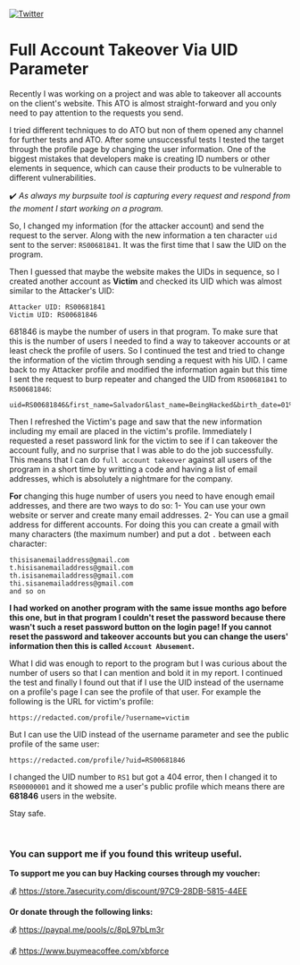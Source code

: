 [![Twitter](https://img.shields.io/badge/twitter%20-%231DA1F2.svg?&style=for-the-badge&logo=Twitter&logoColor=white&label=Follow%20%40xbforce)](https://twitter.com/xbforce)
&nbsp;&nbsp;&nbsp;&nbsp;&nbsp;&nbsp;

# Full Account Takeover Via UID Parameter

Recently I was working on a project and was able to takeover all accounts on the client's website. This ATO is almost straight-forward and you only need to pay attention to the requests you send.

I tried different techniques to do ATO but non of them opened any channel for further tests and ATO. After some unsuccessful tests I tested the target through the profile page by changing the user information. One of the biggest mistakes that developers make is creating ID numbers or other elements in sequence, which can cause their products to be vulnerable to different vulnerabilities.

:heavy_check_mark: *As always my burpsuite tool is capturing every request and respond from the moment I start working on a program.*

So, I changed my information (for the attacker account) and send the request to the server. Along with the new information a ten character ```uid``` sent to the server: ```RS00681841```. It was the first time that I saw the UID on the program.

Then I guessed that maybe the website makes the UIDs in sequence, so I created another account as **Victim** and checked its UID which was almost similar to the Attacker's UID:

```
Attacker UID: RS00681841
Victim UID: RS00681846
```

681846 is maybe the number of users in that program. To make sure that this is the number of users I needed to find a way to takeover accounts or at least check the profile of users. So I continued the test and tried to change the information of the victim through sending a request with his UID. I came back to my Attacker profile and modified the information again but this time I sent the request to burp repeater and changed the UID from ```RS00681841``` to ```RS00681846```:

```
uid=RS00681846&first_name=Salvador&last_name=BeingHacked&birth_date=01%2f01%2f1985&address=somewhere%20else&phone_number=12345678&email_address=anAttackerMail@gmail.com&csrf_token=blahBLAHblah&update=
```

Then I refreshed the Victim's page and saw that the new information including my email are placed in the victim's profile. Immediately I requested a reset password link for the victim to see if I can takeover the account fully, and no surprise that I was able to do the job successfully. This means that I can do ```full account takeover``` against all users of the program in a short time by writting a code and having a list of email addresses, which is absolutely a nightmare for the company.


**For** changing this huge number of users you need to have enough email addresses, and there are two ways to do so:
1- You can use your own website or server and create many email addresses.
2- You can use a gmail address for different accounts. For doing this you can 
create a gmail with many characters (the maximum number) and put a dot ```.``` between each character: 

```
thisisanemailaddress@gmail.com
t.hisisanemailaddress@gmail.com
th.isisanemailaddress@gmail.com
thi.sisanemailaddress@gmail.com
and so on
```

**I had worked on another program with the same issue months ago before this one, but in that program I couldn't reset the password because there wasn't such a reset password button on the login page! If you cannot reset the password and takeover accounts but you can change the users' information then this is called ```Account Abusement```.**

What I did was enough to report to the program but I was curious about the number of users so that I can mention and bold it in my report. I continued the test and finally I found out that if I use the UID instead of the username on a profile's page I can see the profile of that user. For example the following is the URL for victim's profile:

```
https://redacted.com/profile/?username=victim
```

But I can use the UID instead of the username parameter and see the public profile of the same user:

```
https://redacted.com/profile/?uid=RS00681846
```

I changed the UID number to ```RS1``` but got a 404 error, then I changed it to ```RS00000001``` and it showed me a user's public profile which means there are **681846** users in the website.

Stay safe.

</br>

### You can support me if you found this writeup useful.

**To support me you can buy Hacking courses through my voucher:**

:moneybag:	https://store.7asecurity.com/discount/97C9-28DB-5815-44EE

**Or donate through the following links:**

:moneybag:	https://paypal.me/pools/c/8pL97bLm3r

:moneybag:	https://www.buymeacoffee.com/xbforce
